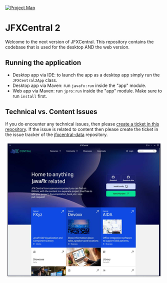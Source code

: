 [![Project Map](https://sourcespy.com/shield.svg)](https://sourcespy.com/github/dlemmermannjfxcentral2/)

# JFXCentral 2

Welcome to the next version of JFXCentral. This repository contains the codebase that is used for the desktop AND the web version.

## Running the application

- Desktop app via IDE: to launch the app as a desktop app simply run the `JFXCentral2App` class.
- Desktop app via Maven: run `javafx:run` inside the "app" module.
- Web app via Maven: run `jpro:run` inside the "app" module. Make sure to run `install` first.

## Technical vs. Content Issues

If you do encounter any technical issues, then please [create a ticket in this repository](https://github.com/dlsc-software-consulting-gmbh/jfxcentral2/issues). If the issue is related to content then please create the ticket in the issue tracker of the [jfxcentral-data](https://github.com/dlsc-software-consulting-gmbh/jfxcentral-data/issues) repository.

![Screenshot](jfxcentral.jpg)
